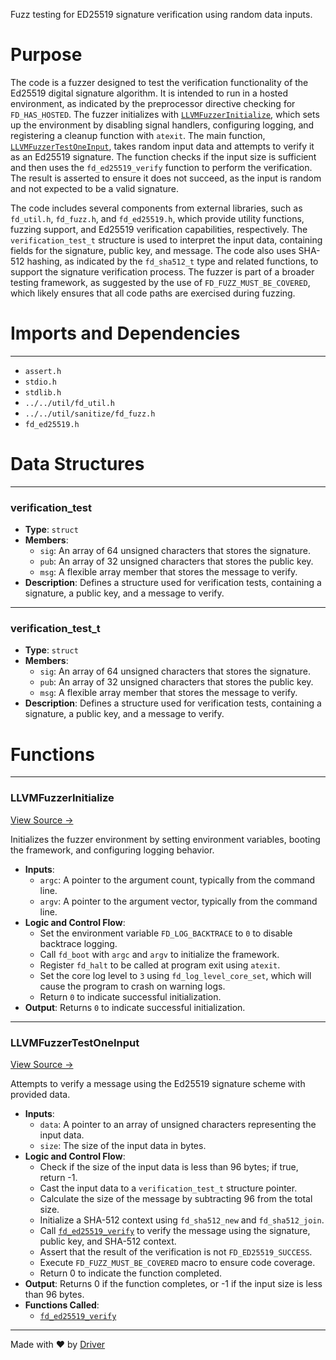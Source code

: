 <!--------------------------------------------------------------------------------->
<!-- IMPORTANT: This file is auto-generated by Driver (https://driver.ai). -------->
<!-- Manual edits may be overwritten on future commits. --------------------------->
<!--------------------------------------------------------------------------------->

Fuzz testing for ED25519 signature verification using random data inputs.

# Purpose
The code is a fuzzer designed to test the verification functionality of the Ed25519 digital signature algorithm. It is intended to run in a hosted environment, as indicated by the preprocessor directive checking for `FD_HAS_HOSTED`. The fuzzer initializes with [`LLVMFuzzerInitialize`](<#llvmfuzzerinitialize>), which sets up the environment by disabling signal handlers, configuring logging, and registering a cleanup function with `atexit`. The main function, [`LLVMFuzzerTestOneInput`](<#llvmfuzzertestoneinput>), takes random input data and attempts to verify it as an Ed25519 signature. The function checks if the input size is sufficient and then uses the `fd_ed25519_verify` function to perform the verification. The result is asserted to ensure it does not succeed, as the input is random and not expected to be a valid signature.

The code includes several components from external libraries, such as `fd_util.h`, `fd_fuzz.h`, and `fd_ed25519.h`, which provide utility functions, fuzzing support, and Ed25519 verification capabilities, respectively. The `verification_test_t` structure is used to interpret the input data, containing fields for the signature, public key, and message. The code also uses SHA-512 hashing, as indicated by the `fd_sha512_t` type and related functions, to support the signature verification process. The fuzzer is part of a broader testing framework, as suggested by the use of `FD_FUZZ_MUST_BE_COVERED`, which likely ensures that all code paths are exercised during fuzzing.
# Imports and Dependencies

---
- `assert.h`
- `stdio.h`
- `stdlib.h`
- `../../util/fd_util.h`
- `../../util/sanitize/fd_fuzz.h`
- `fd_ed25519.h`


# Data Structures

---
### verification\_test
- **Type**: ``struct``
- **Members**:
    - ``sig``: An array of 64 unsigned characters that stores the signature.
    - ``pub``: An array of 32 unsigned characters that stores the public key.
    - ``msg``: A flexible array member that stores the message to verify.
- **Description**: Defines a structure used for verification tests, containing a signature, a public key, and a message to verify.


---
### verification\_test\_t
- **Type**: ``struct``
- **Members**:
    - ``sig``: An array of 64 unsigned characters that stores the signature.
    - ``pub``: An array of 32 unsigned characters that stores the public key.
    - ``msg``: A flexible array member that stores the message to verify.
- **Description**: Defines a structure used for verification tests, containing a signature, a public key, and a message to verify.


# Functions

---
### LLVMFuzzerInitialize<!-- {{#callable:LLVMFuzzerInitialize}} -->
[View Source →](<../../../../../src/ballet/ed25519/fuzz_ed25519_verify.c#L13>)

Initializes the fuzzer environment by setting environment variables, booting the framework, and configuring logging behavior.
- **Inputs**:
    - `argc`: A pointer to the argument count, typically from the command line.
    - `argv`: A pointer to the argument vector, typically from the command line.
- **Logic and Control Flow**:
    - Set the environment variable `FD_LOG_BACKTRACE` to `0` to disable backtrace logging.
    - Call `fd_boot` with `argc` and `argv` to initialize the framework.
    - Register `fd_halt` to be called at program exit using `atexit`.
    - Set the core log level to `3` using `fd_log_level_core_set`, which will cause the program to crash on warning logs.
    - Return `0` to indicate successful initialization.
- **Output**: Returns `0` to indicate successful initialization.


---
### LLVMFuzzerTestOneInput<!-- {{#callable:LLVMFuzzerTestOneInput}} -->
[View Source →](<../../../../../src/ballet/ed25519/fuzz_ed25519_verify.c#L33>)

Attempts to verify a message using the Ed25519 signature scheme with provided data.
- **Inputs**:
    - `data`: A pointer to an array of unsigned characters representing the input data.
    - `size`: The size of the input data in bytes.
- **Logic and Control Flow**:
    - Check if the size of the input data is less than 96 bytes; if true, return -1.
    - Cast the input data to a `verification_test_t` structure pointer.
    - Calculate the size of the message by subtracting 96 from the total size.
    - Initialize a SHA-512 context using `fd_sha512_new` and `fd_sha512_join`.
    - Call [`fd_ed25519_verify`](<fd_ed25519_user.c.md#fd_ed25519_verify>) to verify the message using the signature, public key, and SHA-512 context.
    - Assert that the result of the verification is not `FD_ED25519_SUCCESS`.
    - Execute `FD_FUZZ_MUST_BE_COVERED` macro to ensure code coverage.
    - Return 0 to indicate the function completed.
- **Output**: Returns 0 if the function completes, or -1 if the input size is less than 96 bytes.
- **Functions Called**:
    - [`fd_ed25519_verify`](<fd_ed25519_user.c.md#fd_ed25519_verify>)



---
Made with ❤️ by [Driver](https://www.driver.ai/)